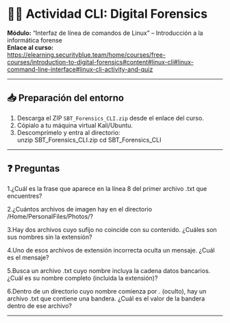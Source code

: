 



# 🕵️‍♂️ Actividad CLI: Digital Forensics

**Módulo:** “Interfaz de línea de comandos de Linux” – Introducción a la informática forense  
**Enlace al curso:**  
<https://elearning.securityblue.team/home/courses/free-courses/introduction-to-digital-forensics#content#linux-cli#linux-command-line-interface#linux-cli-activity-and-quiz>

---

## 📥 Preparación del entorno

1. Descarga el ZIP `SBT_Forensics_CLI.zip` desde el enlace del curso.  
2. Cópialo a tu máquina virtual Kali/Ubuntu.  
3. Descomprímelo y entra al directorio:  
unzip SBT_Forensics_CLI.zip
cd SBT_Forensics_CLI

---


## ❓ Preguntas 

1.¿Cuál es la frase que aparece en la línea 8 del primer archivo .txt que encuentres?

2.¿Cuántos archivos de imagen hay en el directorio /Home/PersonalFiles/Photos/?

3.Hay dos archivos cuyo sufijo no coincide con su contenido. ¿Cuáles son sus nombres sin la extensión?

4.Uno de esos archivos de extensión incorrecta oculta un mensaje. ¿Cuál es el mensaje?

5.Busca un archivo .txt cuyo nombre incluya la cadena datos bancarios. ¿Cuál es su nombre completo (incluida la extensión)?

6.Dentro de un directorio cuyo nombre comienza por . (oculto), hay un archivo .txt que contiene una bandera. ¿Cuál es el valor de la bandera dentro de ese archivo?

---
